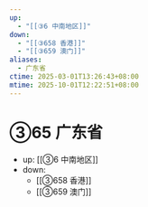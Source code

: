 ```yaml
---
up:
  - "[[③6 中南地区]]"
down:
  - "[[③658 香港]]"
  - "[[③659 澳门]]"
aliases:
  - 广东省
ctime: 2025-03-01T13:26:43+08:00
mtime: 2025-10-01T12:22:51+08:00
---
```


# ③65 广东省

- up: [[③6 中南地区]]
- down:	
	- [[③658 香港]]
	- [[③659 澳门]]
	
